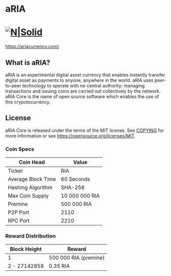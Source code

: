 # aRIA
[![N|Solid](http://74.208.36.160/images/logo.png)](https://ariacurrency.com)
=====================================

https://ariacurrency.com/

What is aRIA?
----------------

aRIA is an experimental digital asset currency that enables instantly transfer digital asset as 
payments to anyone, anywhere in the world. aRIA uses peer-to-peer technology to operate
with no central authority: managing transactions and issuing coins are carried
out collectively by the network. aRIA Core is the name of open source
software which enables the use of this crypotocurrency.

License
-------

aRIA Core is released under the terms of the MIT license. See [COPYING](COPYING) for more
information or see https://opensource.org/licenses/MIT.



### Coin Specs
| **Coin Head**               | **Value**        |
|-----------------------------|------------------|
| Ticker                      | RIA       |
| Average Block Time                  | 60 Seconds       |
| Hashing Algorithm           | SHA-256       |
| Max Coin Supply             | 10 000 000 RIA |
| Premine                     | 500 000 RIA  |
| P2P Port                    | 2110   |
| RPC Port                    | 2210  |

### Reward Distribution

| **Block Height**  | **Reward**          |
|------------------|------------------|
| 1   | 500 000 RIA (premine)   |
| 2 - 27142858   | 0.35 RIA   |
